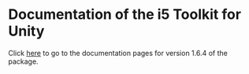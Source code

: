 # Documentation of the i5 Toolkit for Unity

Click [here](https://rwth-acis.github.io/i5-Toolkit-for-Unity/1.6.4/index.html) to go to the documentation pages for version 1.6.4 of the package.